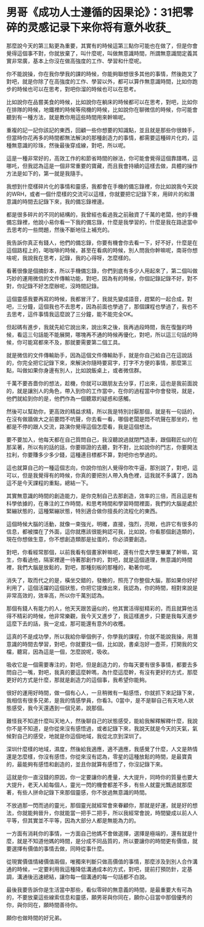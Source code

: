 # 男哥《成功人士遵循的因果论》：31把零碎的灵感记录下来你将有意外收获_

那麼說今天的第三點更為重要，其實有的時候這第三點你可能也在做了，但是你會覺得這個事不對，你就放棄了，叫什麼呢，叫做無意識時間，所謂無意識間定義其實非常廣，基本上你沒在做高強度的工作、學習和什麼呢。

你不能說操，你在我你學我的課的時候，你能夠聯想很多其他的事情，然後跑叉了對吧，就是你除了在高強度的工作、學習以外，都可以算作無意識時間，比如你跑步的時候也可以在思考，對吧你溜的時候也可以在思考。

比如說你在品嘗美食的時候，比如說你在躺床的時候都可以在思考，對吧，比如你在排隊的時候，地鐵裡的時候等飛機的時候，比如說你在聊微信的時候，你可能會聽到有一種方法，就是教你用這些時間用來幹嘛呢。

重複的記一記你該記的東西，回顧一些你想要的知識點，並且就是那些你很棘手，但當時你花再多的時間都無法解決的那種創造力的事情，都需要這種碎片化的，這種無意識的珍珠，然後最後穿成線，對吧，所以呢。

這是一種非常好的，高效工作的和節省時間的辦法，你可能會覺得這個靠譜嗎，這哪吒，但我認為這是一個非常重要的寶藏，而且我會持續的這樣去做，具體的操作方法是如下的，第一就是我隨手。

我想到什麼樣碎片化的事情和靈感，我都會在手機的備忘錄裡，你比如說我今天說的WRH，或者一個什麼樣的交流可以這樣，你就要把它記錄下來，用碎片的和潛意識的時間去記錄下來，我的備忘錄裡邊。

都是很多碎片的不同的結構的，我曾經也看過我之前融資了千萬的老闆，他的手機備忘錄裡，他說小易你看一下我的備忘錄，什麼是我學習的，什麼是我在路途當中去思考的一些問題，然後不斷地往上補充的。

我告訴你真正有錢人，他們的備忘錄，你要有機會你去看一下，好不好，什麼是在這個路程上的，喝咖啡的時候，甚至在看病的時候，別人問我你幹嘛呢，南哥你想啥呢，我說我在思考，記錄，我的心得呀，怎麼樣的。

看著很像是個摘鈔本，所以手機備忘錄，你們到底有多少人用起來了，第二個叫做巧妙的運用微信的文件傳輸功能，對吧，因為有的時候，你個記錄記錄不好，對不對，你記錄不好怎麼辦呢，沒時間記錄。

這個靈感我要再寫的時候，我都冒汗了，我就先變成語音，趕緊的一起合成，對吧，三分鐘，這個我也不去思考，因為前面也學過了，那個課程也學過了，我也不去思考，這件事情我這麼說了三分鐘，能不能完全OK。

但起碼有進步，我就先給它說出來，說出來之後，我再過段時間，我在復盤的時候，看這三句話能不能展開，哪塊再不通的時候再優化，對吧，所以這三句話的時候，你可能寫都來不及，那就要需要第二個工具。

就是微信的文件傳輸助手，因為這個文件傳輸助手，就是你自己給自己在這說話的，你完全把它記錄下來，來解決你隨時要寫字，打字不方便的事情，那麼第三點，叫做如果你身邊有別人，比如說飯桌上，或者微信群。

千萬不要吝嗇你的想法，趁機，你就可以跟朋友去分享，打出來，這也是我前面說的，就是讓別人的角色，帶入到你的工作當中，在你的過程當中你會發現，就是，他們就給到你的是，他們作為一個聽眾的疑惑和感觸。

然後可以幫助你，更高效的精益求精，所以我是特別討厭那個，就是有一句話的，在沒有做牆做大之前要悶不吭聲，你去看一看，哪個老闆是悶不吭聲在那坐的，他都是不停的跟人交流，路演你覺得這個怎麼看，我是這個想法。

要不要加入，他每天都在自己質問自己，我沒聽說過就閉門造車，跟個鞋匠似的在那呆著，所以有的話的話，你要辯證的去聽，對不對，比如說你的鬥志，你要開法拉利，你要賺多少多少錢，這種連目標都不算，對吧你也學過的。

這也就算自己的一種這個志向，你說你怕別人覺得你吹牛逼，那別說了，對吧，這可以，但是我覺得有的時候，你真的要把別人帶入角色裡，這我就不多講了，因為這不是今天課程的重點，總結一下。

其實無意識的時間的創造能力，是你克制自己去那創造，效率的三倍，而且這是有科學依據的，在專注的工作時間，和思考時間和學習時間裡面，我們的大腦是處於緊繃狀態的，這種緊繃狀態，特別適合做你擅長的流程化的東西。

這個時候大腦的活動，就像一束強光，明確，直接，強烈，亮眼，也許它有很多的信息，都被擋在了外面，這你就應該很能夠認可我，比如說，你看那個創造類的，現在你想做生意，你不想創造類那是扯蛋的，你必須要創造。

對吧，你看經常那個，以前我看有個畫家幹嘛呢，還有什麼大學生畢業了幹嘛，寫生，你看過他，隔家裡邊一待著那創作的，對吧，就是這個道理，無意識的時間裡，我們大腦是放鬆的，對吧，那種刻板的那種的，勒著你呢。

消失了，取而代之的是，橫坐交錯的，發散的，照亮了你整個大腦，那如果你好好利用了，這個活躍的這個狀態，你把它提煉出來，我認為，你的時間，相對來說是非常高效的，效率高，所以你千萬別認為。

那個有錢人有能力的人，他天天跟苦逼似的，他其實活得挺精彩的，而且就算他活得不精彩的時候，他非常樂觀，我今天又進步了，我這樣進步，只要是我每天進步這麼下去的話，我一定成，那可能還有意外的收穫。

這真的不是成功學，所以我給你舉個例子，你學我的課程，你就不能說我操，用潛意識的時間去學習，對吧，你就要找一個，比如說，書桌泡好一壺茶，打開我的文檔，聽寫，因為這是一個，怎麼說呢，吸收。

吸收它是一個需要專注的，對吧，但是創造力的，你每天要有很多事情，都要去多問自己一嘴，對吧，我真的要這麼幹嗎，為什麼這麼幹，有沒有更好的方式，那麼更好的方式是什麼，那就是創造力的這個事，我希望你能夠。

很好的運用好時間，做一個有心人，一旦稍微有一點感悟，你就抓下來記錄下來，我相信有很多兄弟，是我的情感學員，你看3。0當中，是不是聊自己有天地人狀態感受，我今天還遇到一個兄弟，說那個。

難怪我不知道什麼叫天地人，然後聊自己的狀態感受，能給我解釋解釋什麼，我說你不是不知道，是你從來沒有感悟過，或者記錄下來，我說天就是今天的天氣，氣候對自己的感受，地就是你這個地域，我從北京到深圳了。

深圳什麼樣的地域，濕度，然後給我適應，適不適應，我感覺了什麼，人文是熱情還是怎麼樣，你沒有感悟，你從來沒有認為，零星的這種放鬆的時間，是最寶貴的，最能夠有感悟和創造的，並且你就算有感悟了，你沒記錄下來。

這就是你一直沒錢的原因，你一定要讓你的產量，大大提升，同時你的質量也要大大提升，老天人給每個人，靈光一閃的機會都差不多，有些人就靈光飄過就那麼著，有些人拼命記錄下來那個靈感，你不放過無意識的時間。

不放過那一閃而過的靈光，那個靈光就經常會來眷顧你，那就是好運，就是好的想法，你就能夠晉升，你就能當一把手二把手，所以我經常會說，時間變成以前人人平等，但其實並不平等，因為大部分人都是無能為力的。

一方面有消耗你的事情，一方面自己他媽不會做選擇，選擇是極端的，還有就是什麼，就是不知道他媽的時間，是分成不同品質的，所以要讓你的時間更有價值，就要選擇有價值的事情去做，同時從事什麼。

從現實價值情緒價值兩個，唯獨來判斷只做高價值的事情，那麼涉及到別人合作溝通的時候，一定要利用我這種降低溝通成本的方式，對吧，提前打預防針，定基調，溝通後迅速總結，讓你每一個溝通的每一句話都不白說。

最後我要告訴你是生活當中那些，看似零碎的無意義的時間，是最重要大有可為的，不要放棄這些線索信息和靈感，願男哥與你同在，願你心目當中那個優秀的你，與你同在，願時間善待你。

願你也做時間的好兄弟。